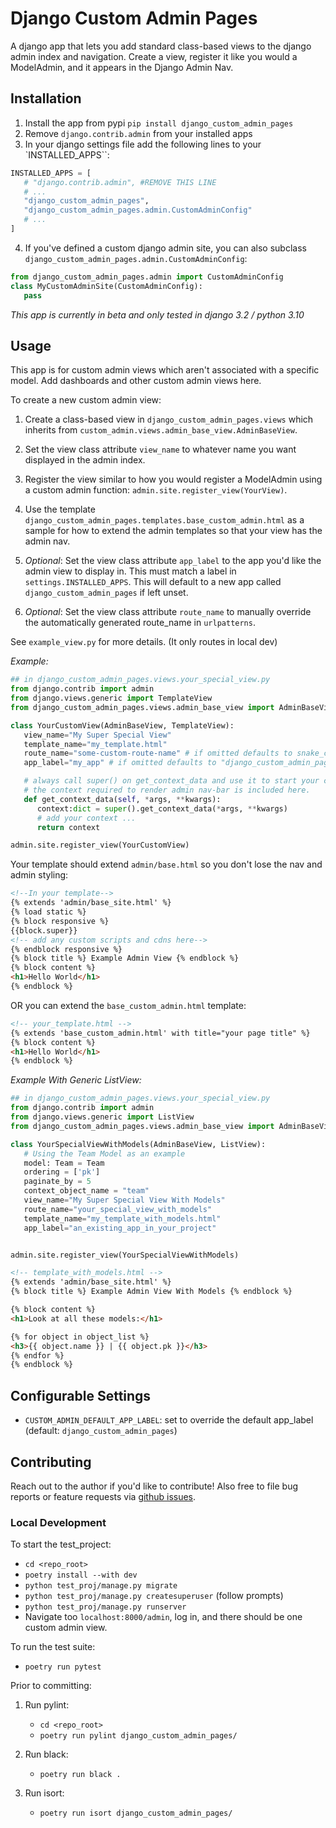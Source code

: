 # Django Custom Admin Pages
A django app that lets you add standard class-based views to the django admin index and navigation. Create a view, register it like you would a ModelAdmin, and it appears in the Django Admin Nav.


## Installation

1. Install the app from pypi `pip install django_custom_admin_pages`
2. Remove `django.contrib.admin` from your installed apps
3. In your django settings file add the following lines to your `INSTALLED_APPS``:

```python
INSTALLED_APPS = [
   # "django.contrib.admin", #REMOVE THIS LINE
   # ...
   "django_custom_admin_pages",
   "django_custom_admin_pages.admin.CustomAdminConfig"
   # ...
]
```
4. If you've defined a custom django admin site, you can also subclass `django_custom_admin_pages.admin.CustomAdminConfig`:

```python
from django_custom_admin_pages.admin import CustomAdminConfig
class MyCustomAdminSite(CustomAdminConfig):
   pass
```

_This app is currently in beta and only tested in django 3.2 / python 3.10_


## Usage

This app is for custom admin views which aren't associated with a specific model. Add dashboards and other custom admin views here.

To create a new custom admin view:

1. Create a class-based view in `django_custom_admin_pages.views` which inherits from `custom_admin.views.admin_base_view.AdminBaseView`.
2. Set the view class attribute `view_name` to whatever name you want displayed in the admin index.
3. Register the view similar to how you would register a ModelAdmin using a custom admin function: `admin.site.register_view(YourView)`.
4. Use the template `django_custom_admin_pages.templates.base_custom_admin.html` as a sample for how to extend the admin templates so that your view has the admin nav.

5. _Optional_: Set the view class attribute `app_label` to the app you'd like the admin view to display in. This must match a label in `settings.INSTALLED_APPS`. This will default to a new app called `django_custom_admin_pages` if left unset.
6. _Optional_: Set the view class attribute `route_name` to manually override the automatically generated route_name in `urlpatterns`.


See `example_view.py` for more details. (It only routes in local dev)

_Example:_

```python
## in django_custom_admin_pages.views.your_special_view.py
from django.contrib import admin
from django.views.generic import TemplateView
from django_custom_admin_pages.views.admin_base_view import AdminBaseView

class YourCustomView(AdminBaseView, TemplateView):
   view_name="My Super Special View"
   template_name="my_template.html"
   route_name="some-custom-route-name" # if omitted defaults to snake_case of view_name
   app_label="my_app" # if omitted defaults to "django_custom_admin_pages". Must match app in settings

   # always call super() on get_context_data and use it to start your context dict.
   # the context required to render admin nav-bar is included here.
   def get_context_data(self, *args, **kwargs):
      context:dict = super().get_context_data(*args, **kwargs)
      # add your context ...
      return context

admin.site.register_view(YourCustomView)
```

Your template should extend `admin/base.html` so you don't lose the nav and admin styling:
```html
<!--In your template-->
{% extends 'admin/base_site.html' %}
{% load static %} 
{% block responsive %}
{{block.super}}
<!-- add any custom scripts and cdns here-->
{% endblock responsive %} 
{% block title %} Example Admin View {% endblock %}
{% block content %}
<h1>Hello World</h1>
{% endblock %}
```
OR you can extend the `base_custom_admin.html` template:
```html
<!-- your_template.html -->
{% extends 'base_custom_admin.html' with title="your page title" %} 
{% block content %}
<h1>Hello World</h1>
{% endblock %}
```

_Example With Generic ListView:_

```python
## in django_custom_admin_pages.views.your_special_view.py
from django.contrib import admin
from django.views.generic import ListView
from django_custom_admin_pages.views.admin_base_view import AdminBaseView

class YourSpecialViewWithModels(AdminBaseView, ListView):
   # Using the Team Model as an example
   model: Team = Team
   ordering = ['pk']
   paginate_by = 5
   context_object_name = "team"
   view_name="My Super Special View With Models"
   route_name="your_special_view_with_models"
   template_name="my_template_with_models.html"
   app_label="an_existing_app_in_your_project"


admin.site.register_view(YourSpecialViewWithModels)
```

```html
<!-- template_with_models.html -->
{% extends 'admin/base_site.html' %}
{% block title %} Example Admin View With Models {% endblock %}

{% block content %}
<h1>Look at all these models:</h1>

{% for object in object_list %}
<h3>{{ object.name }} | {{ object.pk }}</h3>
{% endfor %} 
{% endblock %}
```

## Configurable Settings

- `CUSTOM_ADMIN_DEFAULT_APP_LABEL`: set to override the default app_label (default: `django_custom_admin_pages`)

## Contributing

Reach out to the author if you'd like to contribute! Also free to file bug reports or feature requests via [github issues](https://github.com/lekjos/django-custom-admin-pages/issues).

### Local Development

To start the test_project:
- `cd <repo_root>`
- `poetry install --with dev`
- `python test_proj/manage.py migrate`
- `python test_proj/manage.py createsuperuser` (follow prompts)
- `python test_proj/manage.py runserver`
- Navigate too `localhost:8000/admin`, log in, and there should be one custom admin view.

To run the test suite:
- `poetry run pytest`

Prior to committing:
1. Run pylint:
   - `cd <repo_root>`
   - `poetry run pylint django_custom_admin_pages/`

2. Run black:
   - `poetry run black .`

2. Run isort:
   - `poetry run isort django_custom_admin_pages/`
